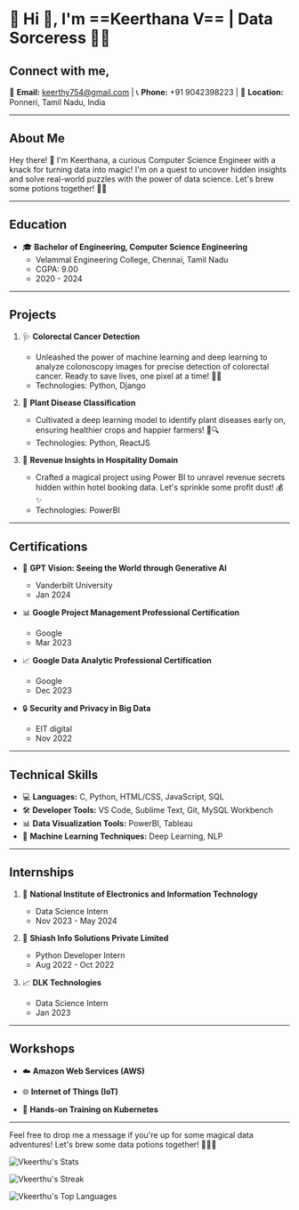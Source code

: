 # 🌟 Hi 👋, I'm ==Keerthana V== | Data Sorceress 🧙‍♀️

## Connect with me,

📧 **Email:** keerthy754@gmail.com | 📞 **Phone:** +91 9042398223 | 📍 **Location:** Ponneri, Tamil Nadu, India

---

## About Me

Hey there! 👋 I'm Keerthana, a curious Computer Science Engineer with a knack for turning data into magic! I'm on a quest to uncover hidden insights and solve real-world puzzles with the power of data science. Let's brew some potions together! 🧪✨

---

## Education

- 🎓 **Bachelor of Engineering, Computer Science Engineering**
  - Velammal Engineering College, Chennai, Tamil Nadu
  - CGPA: 9.00
  - 2020 - 2024

---

## Projects

1. 🩺 **Colorectal Cancer Detection**
   - Unleashed the power of machine learning and deep learning to analyze colonoscopy images for precise detection of colorectal cancer. Ready to save lives, one pixel at a time! 💪🔬
   - Technologies: Python, Django

2. 🌱 **Plant Disease Classification**
   - Cultivated a deep learning model to identify plant diseases early on, ensuring healthier crops and happier farmers! 🌾🔍
   - Technologies: Python, ReactJS

3. 💼 **Revenue Insights in Hospitality Domain**
   - Crafted a magical project using Power BI to unravel revenue secrets hidden within hotel booking data. Let's sprinkle some profit dust! 💰✨
   - Technologies: PowerBI

---

## Certifications

- 🧠 **GPT Vision: Seeing the World through Generative AI**
  - Vanderbilt University
  - Jan 2024

- 📊 **Google Project Management Professional Certification**
  - Google
  - Mar 2023

- 📈 **Google Data Analytic Professional Certification**
  - Google
  - Dec 2023

- 🔒 **Security and Privacy in Big Data**
  - EIT digital
  - Nov 2022

---

## Technical Skills

- 💻 **Languages:** C, Python, HTML/CSS, JavaScript, SQL
- 🛠️ **Developer Tools:** VS Code, Sublime Text, Git, MySQL Workbench
- 📊 **Data Visualization Tools:** PowerBI, Tableau
- 🤖 **Machine Learning Techniques:** Deep Learning, NLP

---

## Internships

1. 🧪 **National Institute of Electronics and Information Technology**
   - Data Science Intern
   - Nov 2023 - May 2024

2. 🐍 **Shiash Info Solutions Private Limited**
   - Python Developer Intern
   - Aug 2022 - Oct 2022

3. 📈 **DLK Technologies**
   - Data Science Intern
   - Jan 2023

---

## Workshops

- ☁️ **Amazon Web Services (AWS)**
  
- 🌐 **Internet of Things (IoT)**
  

- 🚀 **Hands-on Training on Kubernetes**
  

---

Feel free to drop me a message if you're up for some magical data adventures! Let's brew some data potions together! 🧙‍♀️✨


![Vkeerthu's Stats](https://github-readme-stats.vercel.app/api?username=Vkeerthu&theme=material-palenight&show_icons=true&hide_border=false&count_private=true)

![Vkeerthu's Streak](https://github-readme-streak-stats.herokuapp.com/?user=Vkeerthu&theme=material-palenight&hide_border=false)

![Vkeerthu's Top Languages](https://github-readme-stats.vercel.app/api/top-langs/?username=Vkeerthu&theme=material-palenight&show_icons=true&hide_border=false&layout=compact)


